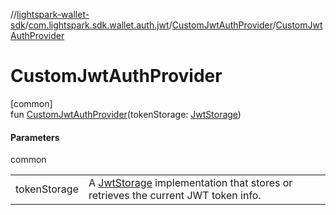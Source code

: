 //[lightspark-wallet-sdk](../../../index.md)/[com.lightspark.sdk.wallet.auth.jwt](../index.md)/[CustomJwtAuthProvider](index.md)/[CustomJwtAuthProvider](-custom-jwt-auth-provider.md)

# CustomJwtAuthProvider

[common]\
fun [CustomJwtAuthProvider](-custom-jwt-auth-provider.md)(tokenStorage: [JwtStorage](../-jwt-storage/index.md))

#### Parameters

common

| | |
|---|---|
| tokenStorage | A [JwtStorage](../-jwt-storage/index.md) implementation that stores or retrieves the current JWT token info. |
